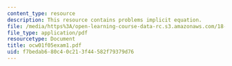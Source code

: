 ```yaml
---
content_type: resource
description: This resource contains problems implicit equation.
file: /media/https%3A/open-learning-course-data-rc.s3.amazonaws.com/18-01-single-variable-calculus-fall-2005/f7bedab680c40c213f44582f79379d76_ocw01f05exam1.pdf
file_type: application/pdf
resourcetype: Document
title: ocw01f05exam1.pdf
uid: f7bedab6-80c4-0c21-3f44-582f79379d76
---
```

